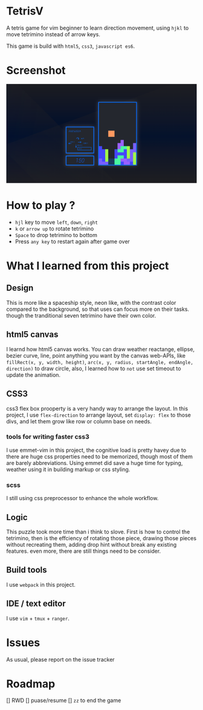 

# TetrisV

A tetris game for vim beginner to learn direction movement, using `hjkl` to move tetrimino instead of arrow keys.

This game is build with `html5`, `css3`, `javascript es6`.


# Screenshot
![TetrisV](./images/tetrisv.png)



# How to play ?

* `hjl` key to move `left`, `down`, `right`
* `k` or `arrow up` to rotate tetrimino
* `Space` to drop tetrimino to bottom
* Press `any key` to restart again after game over

# What I learned from this project


## Design
This is more like a spaceship style, neon like, with the contrast color compared to the background, so that uses can focus more on their tasks. though the tranditional seven tetrimino have their own color.

## html5 canvas
I learnd how html5 canvas works. You can draw weather reactange, ellipse, bezier curve, line, point anything you want by the canvas web-APIs, like `fillRect(x, y, width, height)`, `arc(x, y, radius, startAngle, endAngle, direction)` to draw circle, also, I learned how to `not` use set timeout to update the animation.

## CSS3
css3 flex box prooperty is a very handy way to arrange the layout. In this project, I use `flex-direction` to arrange layout, set `display: flex` to those divs, and let them grow like row or column base on needs.

### tools for writing faster css3

I use emmet-vim in this project, the cognitive load is pretty havey due to there are huge css properties need to be memorized, though most of them are barely abbreviations. Using emmet did save a huge time for typing, weather using it in building markup or css styling.

### scss

I still using css preprocessor to enhance the whole workflow.

## Logic

This puzzle took more time than i think to slove. First is how to control the tetrimino, then is the effciency of rotating those piece, drawing those pieces without recreating them, adding drop hint without break any existing features. even more, there are still things need to be consider.


## Build tools
I use `webpack` in this project.

## IDE / text editor
I use `vim` + `tmux` + `ranger`.


# Issues
As usual, please report on the issue tracker


# Roadmap
[] RWD
[] puase/resume
[] `zz` to end the game
